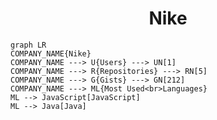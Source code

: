 <h1 align="center">Nike</h1>

```mermaid
graph LR
COMPANY_NAME{Nike}
COMPANY_NAME ---> U{Users} ---> UN[1]
COMPANY_NAME ---> R{Repositories} ---> RN[5]
COMPANY_NAME ---> G{Gists} ---> GN[212]
COMPANY_NAME ---> ML{Most Used<br>Languages}
ML --> JavaScript[JavaScript]
ML --> Java[Java]
```
